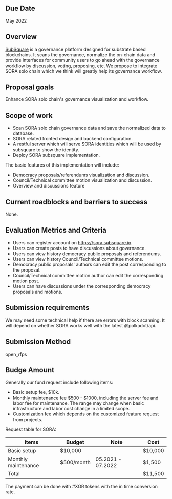 ## Due Date
May 2022

## Overview
[SubSquare](https://www.subsquare.io/) is a governance platform designed for substrate based blockchains. It scans the 
governance, normalize the on-chain data and provide interfaces for community users to go ahead with the governance
workflow by discussion, voting, proposing, etc. We propose to integrate SORA solo chain which we think will greatly help 
its governance workflow.

## Proposal goals
Enhance SORA solo chain's governance visualization and workflow.

## Scope of work
- Scan SORA solo chain governance data and save the normalized data to database.  
- SORA related fronted design and backend configuration.
- A restful server which will serve SORA identities which will be used by subsquare to show the identity.
- Deploy SORA subsquare implementation.

The basic features of this implementation will include:

- Democracy proposals/referendums visualization and discussion.
- Council/Technical committee motion visualization and discussion.
- Overview and discussions feature

## Current roadblocks and barriers to success
None.

## Evaluation Metrics and Criteria
- Users can register account on https://sora.subsquare.io.
- Users can create posts to have discussions about governance.
- Users can view history democracy public proposals and referendums.
- Users can view history Council/Technical committee motions.
- Democracy public proposals' authors can edit the post corresponding to the proposal.
- Council/Technical committee motion author can edit the corresponding motion post.
- Users can have discussions under the corresponding democracy proposals and motions.

## Submission requirements
We may need some technical help if there are errors with block scanning. It will depend on whether SORA works well with
the latest @polkadot/api.

## Submission Method
open_rfps

## Budge Amount

Generally our fund request include following items:

- Basic setup fee, $10k.
- Monthly maintenance fee $500 - $1000, including the server fee and labor fee for maintenance. The range may change when basic infrastructure and labor cost change in a limited scope.
- Customization fee which depends on the customized feature request from projects.

Request table for SORA:

| Items      | Budget | Note |  Cost  |
| ----------- | ----------- | ----------- | -----------    |
| Basic setup      | $10,000 |        | $10,000
| Monthly maintenance |  $500/month  | 05.2021 - 07.2022    | $1,500  |
| Total     |  |    |  $11,500   |  

The payment can be done with #XOR tokens with the in time conversion rate.

